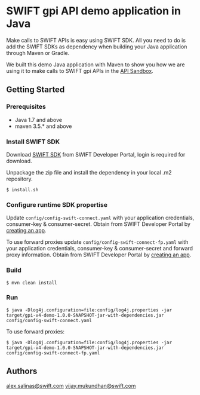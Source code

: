 # SWIFT gpi API demo application in Java

Make calls to SWIFT APIs is easy using SWIFT SDK. All you need to do is add the SWIFT SDKs as dependency when building your Java application through Maven or Gradle.

We built this demo Java application with Maven to show you how we are using it to make calls to SWIFT gpi APIs in the [API Sandbox](https://developer.swift.com/reference#gsg).


## Getting Started ##

### Prerequisites ###
* Java 1.7 and above
* maven 3.5.* and above

### Install SWIFT SDK ###

Download [SWIFT SDK](https://developer.swift.com/swift-sdk) from SWIFT Developer Portal, login is required for download.

Unpackage the zip file and install the dependency in your local .m2 repository.

```
$ install.sh
```

### Configure runtime SDK propertise ###

Update ```config/config-swift-connect.yaml``` with your application credentials, consumer-key & consumer-secret. Obtain from SWIFT Developer Portal by [creating an app](https://developer.swift.com/reference#sandbox-getting-started).

To use forward proxies update ```config/config-swift-connect-fp.yaml``` with your application credentials, consumer-key & consumer-secret and forward proxy information. Obtain from SWIFT Developer Portal by [creating an app](https://developer.swift.com/reference#sandbox-getting-started).

### Build ###

```
$ mvn clean install
```

### Run ###

```
$ java -Dlog4j.configuration=file:config/log4j.properties -jar target/gpi-v4-demo-1.0.0-SNAPSHOT-jar-with-dependencies.jar config/config-swift-connect.yaml

```
To use forward proxies:
```
$ java -Dlog4j.configuration=file:config/log4j.properties -jar target/gpi-v4-demo-1.0.0-SNAPSHOT-jar-with-dependencies.jar config/config-swift-connect-fp.yaml

```
## Authors
alex.salinas@swift.com
vijay.mukundhan@swift.com
